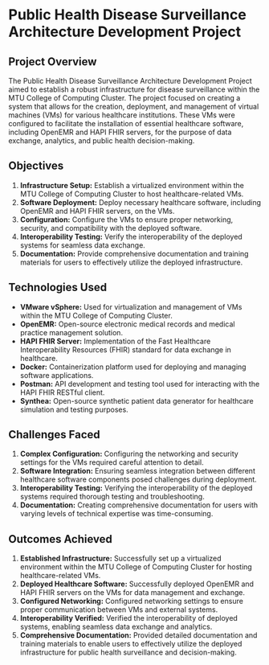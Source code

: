 # Public Health Disease Surveillance Architecture Development Project

## Project Overview

The Public Health Disease Surveillance Architecture Development Project aimed to establish a robust infrastructure for disease surveillance within the MTU College of Computing Cluster. The project focused on creating a system that allows for the creation, deployment, and management of virtual machines (VMs) for various healthcare institutions. These VMs were configured to facilitate the installation of essential healthcare software, including OpenEMR and HAPI FHIR servers, for the purpose of data exchange, analytics, and public health decision-making.

## Objectives

1. **Infrastructure Setup:** Establish a virtualized environment within the MTU College of Computing Cluster to host healthcare-related VMs.
2. **Software Deployment:** Deploy necessary healthcare software, including OpenEMR and HAPI FHIR servers, on the VMs.
3. **Configuration:** Configure the VMs to ensure proper networking, security, and compatibility with the deployed software.
4. **Interoperability Testing:** Verify the interoperability of the deployed systems for seamless data exchange.
5. **Documentation:** Provide comprehensive documentation and training materials for users to effectively utilize the deployed infrastructure.

## Technologies Used

- **VMware vSphere:** Used for virtualization and management of VMs within the MTU College of Computing Cluster.
- **OpenEMR:** Open-source electronic medical records and medical practice management solution.
- **HAPI FHIR Server:** Implementation of the Fast Healthcare Interoperability Resources (FHIR) standard for data exchange in healthcare.
- **Docker:** Containerization platform used for deploying and managing software applications.
- **Postman:** API development and testing tool used for interacting with the HAPI FHIR RESTful client.
- **Synthea:** Open-source synthetic patient data generator for healthcare simulation and testing purposes.

## Challenges Faced

1. **Complex Configuration:** Configuring the networking and security settings for the VMs required careful attention to detail.
2. **Software Integration:** Ensuring seamless integration between different healthcare software components posed challenges during deployment.
3. **Interoperability Testing:** Verifying the interoperability of the deployed systems required thorough testing and troubleshooting.
4. **Documentation:** Creating comprehensive documentation for users with varying levels of technical expertise was time-consuming.

## Outcomes Achieved

1. **Established Infrastructure:** Successfully set up a virtualized environment within the MTU College of Computing Cluster for hosting healthcare-related VMs.
2. **Deployed Healthcare Software:** Successfully deployed OpenEMR and HAPI FHIR servers on the VMs for data management and exchange.
3. **Configured Networking:** Configured networking settings to ensure proper communication between VMs and external systems.
4. **Interoperability Verified:** Verified the interoperability of deployed systems, enabling seamless data exchange and analytics.
5. **Comprehensive Documentation:** Provided detailed documentation and training materials to enable users to effectively utilize the deployed infrastructure for public health surveillance and decision-making.

